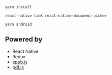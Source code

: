 ```
yarn install
```

```
react-native link react-native-document-picker
```

```
yarn android
```

## Powered by

- React Native
- Redux
- [epub.js](https://github.com/futurepress/epub.js)
- [pdf.js](https://github.com/mozilla/pdf.js)

